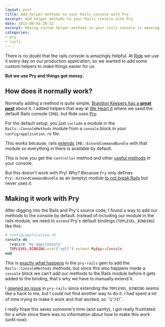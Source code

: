 ```yaml
---
layout: post
title: Add helper methods to your Rails console with Pry
excerpt: Add helper methods to your Rails console with Pry
date: 2015-06-03 20:12
excerpt: Having custom helper methods in your rails console is amazing, but if you're using Pry setting it up can get messy.
categories:
- pry
- rails
---
```


There is no doubt that the rails console is amazingly helpful. At [Ride][ride]
we use it every day on our production application, so we wanted to add some
custom helpers to make things easier for us.

**But we use Pry and things got messy.**

## How does it normally work?

Normally adding a method is quite simple, [Brandon Keepers has a **great
post**][bkpost] about it. I added helpers that way at [We Heart It][whi] where
we used the default Rails console (`IRB`), but Ride uses [Pry][pry].

For the default setup, you just `include` a module in the `Rails::ConsoleMethods`
module from a `console` block in your `config/application.rb` file.

This works because, rails [extends][rails] `IRB::ExtendCommandBundle` with that
module so everything in there is available by default.

This is how you get the `controller` method and other [useful methods][37signals]
in your console.

But this doesn't work with Pry! _Why?_ Because `Pry` only defines
`Pry::ExtendCommandBundle` as an (empty) module [to not break Rails][prymodule]
but never uses it.

## Making it work with Pry

After digging into the Rails and Pry's source code, I found a way
to add our methods to the console by default. Instead of including our module in
the rails module, we need to `extend` Pry's default bindings
(`TOPLEVEL_BINDING`) like this:

```ruby
# config/application.rb
console do
  require 'my_app/console'
  TOPLEVEL_BINDING.eval('self').extend MyApp::Console
end
```

This is [exactly what happens][pryrails] in the `pry-rails` gem to add the
`Rails::ConsoleMethods` methods, but since this also happens inside a `console`
block we can't add our methods to the Rails module before it gets added to the
binding, that's why we have to manually extend it.

I [opened an issue][issue] in `pry-rails` since extending the `TOPLEVEL_BINDING`
seems like a hack to me, but I could not find another way to do it. I had
spent a lot of time trying to make it work and that worked, so ¯\\_(ツ)_/¯.

I really hope this saves someone's time (and sanity), I got really frustrated for
a while since there was no information about how to make this work (until now).

[issue]: https://github.com/rweng/pry-rails/issues/74
[whi]: http://www.weheartit.com
[pry]: https://github.com/pry/pry
[bkpost]: http://opensoul.org/2012/11/08/add-helper-methods-to-your-rails-console/
[ride]: https://www.ride.com
[rails]: https://github.com/rails/rails/blob/7fb45a6130598703b3da8fe9ef29a5c7a1eb9d09/railties/lib/rails/commands/console.rb#L62-L64
[37signals]: https://signalvnoise.com/posts/3176-three-quick-rails-console-tips
[prymodule]: https://github.com/pry/pry/blob/ee2513bdb43ad272bba6895645ce04bb2c3d6377/lib/pry.rb#L121
[pryrails]: https://github.com/rweng/pry-rails/blob/69f5990f3a687e2be209ff4083ecfdf5e9a6b7d4/lib/pry-rails/railtie.rb#L25
